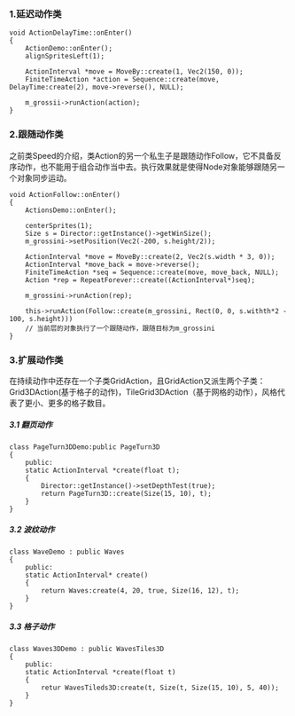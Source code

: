 ### 1.延迟动作类

	void ActionDelayTime::onEnter()
	{
		ActionDemo::onEnter();
		alignSpritesLeft(1);
		
		ActionInterval *move = MoveBy::create(1, Vec2(150, 0));
		FiniteTimeAction *action = Sequence::create(move, DelayTime:create(2), move->reverse(), NULL);

		m_grossii->runAction(action);
	}

### 2.跟随动作类

之前类Speed的介绍，类Action的另一个私生子是跟随动作Follow，它不具备反序动作，也不能用于组合动作当中去。执行效果就是使得Node对象能够跟随另一个对象同步运动。

	void ActionFollow::onEnter()
	{
		ActionsDemo::onEnter();
	
		centerSprites(1);
		Size s = Director::getInstance()->getWinSize();
		m_grossini->setPosition(Vec2(-200, s.height/2));

		ActionInterval *move = MoveBy::create(2, Vec2(s.width * 3, 0));
		ActionInterval *move_back = move->reverse();
		FiniteTimeAction *seq = Sequence::create(move, move_back, NULL);
		Action *rep = RepeatForever::create((ActionInterval*)seq);

		m_grossini->runAction(rep);

		this->runAction(Follow::create(m_grossini, Rect(0, 0, s.withth*2 - 100, s.height)))
		// 当前层的对象执行了一个跟随动作，跟随目标为m_grossini
	}


### 3.扩展动作类

在持续动作中还存在一个子类GridAction，且GridAction又派生两个子类：Grid3DAction(基于格子的动作)，TileGrid3DAction（基于网格的动作），风格代表了更小、更多的格子数目。

##### 3.1 翻页动作

	class PageTurn3DDemo:public PageTurn3D
	{
		public:
		static ActionInterval *create(float t);
		{
			Director::getInstance()->setDepthTest(true);
			return PageTurn3D::create(Size(15, 10), t);
		}
	}

##### 3.2 波纹动作

	class WaveDemo : public Waves
	{
		public:
		static ActionInterval* create()
		{
			return Waves:create(4, 20, true, Size(16, 12), t);
		}
	}

##### 3.3 格子动作

	class Waves3DDemo : public WavesTiles3D
	{
		public:
		static ActionInterval *create(float t)
		{
			retur WavesTileds3D:create(t, Size(t, Size(15, 10), 5, 40));
		}
	}